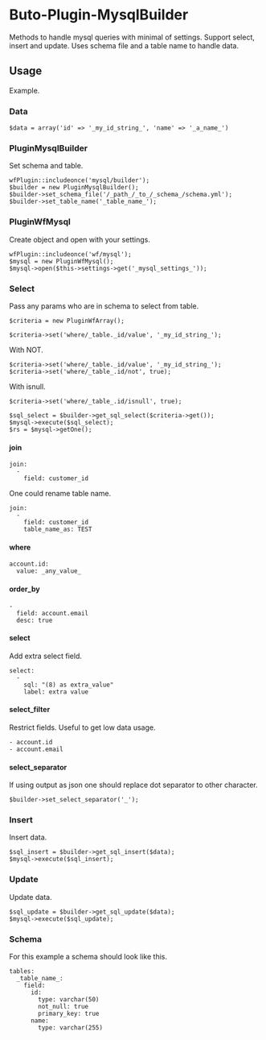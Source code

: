 # Buto-Plugin-MysqlBuilder
Methods to handle mysql queries with minimal of settings. Support select, insert and update. Uses schema file and a table name to handle data.

## Usage
Example.
### Data
```
$data = array('id' => '_my_id_string_', 'name' => '_a_name_')
```

### PluginMysqlBuilder
Set schema and table.
```
wfPlugin::includeonce('mysql/builder');
$builder = new PluginMysqlBuilder();
$builder->set_schema_file('/_path_/_to_/_schema_/schema.yml');
$builder->set_table_name('_table_name_');
```

### PluginWfMysql
Create object and open with your settings.
```
wfPlugin::includeonce('wf/mysql');
$mysql = new PluginWfMysql();
$mysql->open($this->settings->get('_mysql_settings_'));
```

### Select
Pass any params who are in schema to select from table. 
```
$criteria = new PluginWfArray();
```
```
$criteria->set('where/_table._id/value', '_my_id_string_');
```
With NOT.
```
$criteria->set('where/_table._id/value', '_my_id_string_');
$criteria->set('where/_table_.id/not', true);
```
With isnull.
```
$criteria->set('where/_table_.id/isnull', true);
```
```
$sql_select = $builder->get_sql_select($criteria->get());
$mysql->execute($sql_select);
$rs = $mysql->getOne();
```

#### join
```
join:
  -
    field: customer_id
```
One could rename table name.
```
join:
  -
    field: customer_id
    table_name_as: TEST
```

#### where
```
account.id:
  value: _any_value_
```
#### order_by
```
-
  field: account.email
  desc: true
```
#### select
Add extra select field.
```
select:
  -
    sql: "(8) as extra_value"
    label: extra value
```
#### select_filter
Restrict fields. Useful to get low data usage.
```
- account.id
- account.email
```

#### select_separator
If using output as json one should replace dot separator to other character.
```
$builder->set_select_separator('_');
```

### Insert
Insert data.
```
$sql_insert = $builder->get_sql_insert($data);
$mysql->execute($sql_insert);
```

### Update
Update data.
```
$sql_update = $builder->get_sql_update($data);
$mysql->execute($sql_update);
```

### Schema
For this example a schema should look like this.
```
tables:
  _table_name_:
    field:
      id:
        type: varchar(50)
        not_null: true
        primary_key: true
      name:
        type: varchar(255)
```
